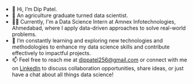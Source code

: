 - 👋 Hi, I’m Dip Patel. 
- 👀 An agriculture graduate turned data scientist.
- 👨‍💼 Currently, I'm a Data Science Intern at Amnex Infotechnologies, Ahmedabad, where I apply data-driven approaches to solve real-world problems.
- 🌱 I’m constantly learning and exploring new technologies and methodologies to enhance my data science skills and contribute effectively to impactful projects.
- 📫 Feel free to reach me at [dippatel256@gmail.com](mailto:dippatel256@gmail.com) or connect with me on [LinkedIn](https://www.linkedin.com/in/dippatel256/) to discuss collaboration opportunities, share ideas, or just have a chat about all things data science!

<!---
dipdaiict/dipdaiict is a ✨ special ✨ repository because its `README.md` (this file) appears on your GitHub profile.
You can click the Preview link to take a look at your changes.
--->
